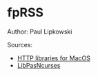 # fpRSS

Author: Paul Lipkowski

Sources:
- [HTTP libraries for MacOS](https://macpgmr.github.io)
- [LibPasNcurses](https://github.com/isemenkov/libpasncurses)
